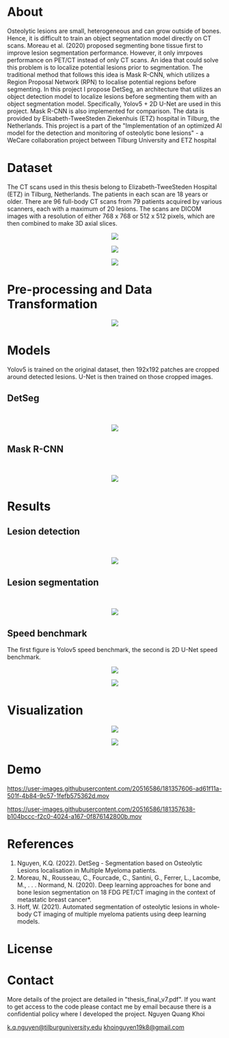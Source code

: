 # About
Osteolytic lesions are small, heterogeneous and can grow outside of bones. Hence, it is difficult to train an object segmentation model directly on CT scans.
Moreau et al. (2020) proposed segmenting bone tissue first to improve lesion segmentation performance. However, it only imrpoves performance on PET/CT instead
of only CT scans. An idea that could solve this problem is to localize potential lesions prior to segmentation. The traditional method that follows this idea is Mask R-CNN, which utilizes
a Region Proposal Network (RPN) to localise potential regions before segmenting. In this project I propose DetSeg, an architecture
that utilizes an object detection model to localize lesions before segmenting them with an object segmentation model. Specifically, Yolov5 + 2D U-Net are 
used in this project. Mask R-CNN is also implemented for comparison. The data is provided by Elisabeth-TweeSteden Ziekenhuis (ETZ) hospital in Tilburg, the Netherlands.
This project is a part of the "Implementation of an optimized AI model for the detection and monitoring of osteolytic bone lesions" - a WeCare collaboration project between Tilburg University and ETZ hospital <br>

# Dataset
The CT scans used in this thesis belong to Elizabeth-TweeSteden Hospital (ETZ) in Tilburg, Netherlands. The patients in each scan are 18 years or
older. There are 96 full-body CT scans from 79 patients acquired by various scanners, each with a maximum of 20 lesions. The scans are DICOM
images with a resolution of either 768 x 768 or 512 x 512 pixels, which are then combined to make 3D axial slices. <br>

<p align="center">
  <img src="https://github.com/khoinguyen19k8/DetSeg/blob/main/figures/data/CTP10_001_Slices.png">
</p>

<p align="center">
  <img src="https://github.com/khoinguyen19k8/DetSeg/blob/main/figures/data/big-lesions-and-ground-truth.png">
</p>

<p align="center">
  <img src="https://github.com/khoinguyen19k8/DetSeg/blob/main/figures/data/lesion_dist.png">
</p>

# Pre-processing and Data Transformation

<p align="center">
  <img src="https://github.com/khoinguyen19k8/DetSeg/blob/main/figures/pipeline/data-augmentation-pipeline.jpg">
</p>

# Models
Yolov5 is trained on the original dataset, then 192x192 patches are cropped around detected lesions. U-Net is then trained on those cropped images.

## DetSeg
<br>
<p align="center">
  <img src="https://github.com/khoinguyen19k8/DetSeg/blob/main/figures/models/DSeg.png">
</p>

## Mask R-CNN
<br>
<p align="center">
  <img src="https://github.com/khoinguyen19k8/DetSeg/blob/main/figures/models/mask-rcnn-architecture.jpg">
</p>

# Results

## Lesion detection
<br>
<p align="center">
  <img src="https://github.com/khoinguyen19k8/DetSeg/blob/main/figures/results/lesion_detection_results.jpg">
</p>

## Lesion segmentation
<br>
<p align="center">
  <img src="https://github.com/khoinguyen19k8/DetSeg/blob/main/figures/results/lesion_segmentation_results.jpg">
</p>

## Speed benchmark
The first figure is Yolov5 speed benchmark, the second is 2D U-Net speed benchmark.

<p align="center">
  <img src="https://github.com/khoinguyen19k8/DetSeg/blob/main/figures/results/benchmark.png">
</p>

<p align="center">
  <img src="https://github.com/khoinguyen19k8/DetSeg/blob/main/figures/results/segmentation_benchmark.png">
</p>

# Visualization

<p align="center">
  <img src="https://github.com/khoinguyen19k8/DetSeg/blob/main/figures/results/yolov5_vis.png">
</p>

<p align="center">
  <img src="https://github.com/khoinguyen19k8/DetSeg/blob/main/figures/results/preds_categorized_01.png">
</p>

# Demo

https://user-images.githubusercontent.com/20516586/181357606-ad61f11a-501f-4b84-9c57-1fefb575362d.mov

https://user-images.githubusercontent.com/20516586/181357638-b104bccc-f2c0-4024-a167-0f876142800b.mov


# References
1. Nguyen, K.Q. (2022). DetSeg - Segmentation based on Osteolytic Lesions localisation in Multiple Myeloma patients.
2. Moreau, N., Rousseau, C., Fourcade, C., Santini, G., Ferrer, L., Lacombe, M., . . . Normand, N. (2020). Deep learning approaches for bone and bone lesion segmentation on 18 FDG PET/CT imaging in the context of metastatic breast cancer*.
3. Hoff, W. (2021). Automated segmentation of osteolytic lesions in whole-body CT imaging of multiple myeloma patients using deep learning models.

# License

# Contact
More details of the project are detailed in "thesis_final_v7.pdf". If you want to get access to the code please contact me by email because there is a confidential policy where I developed the project.
Nguyen Quang Khoi

k.q.nguyen@tilburguniversity.edu
khoinguyen19k8@gmail.com
